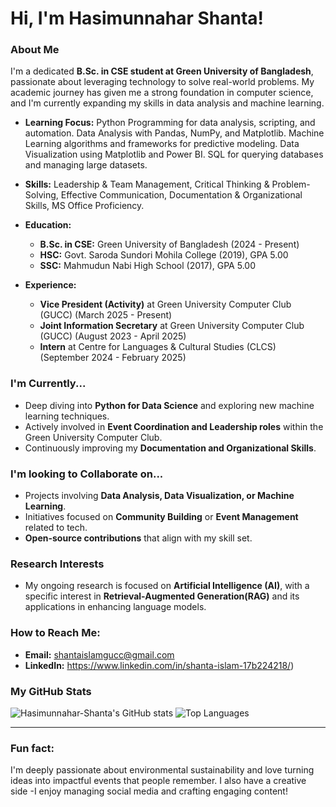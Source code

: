 # Hi, I'm Hasimunnahar Shanta!


### About Me

I'm a dedicated **B.Sc. in CSE student at Green University of Bangladesh**, passionate about leveraging technology to solve real-world problems. My academic journey has given me a strong foundation in computer science, and I'm currently expanding my skills in data analysis and machine learning.

* **Learning Focus:** Python Programming for data analysis, scripting, and automation. Data Analysis with Pandas, NumPy, and Matplotlib. Machine Learning algorithms and frameworks for predictive modeling. Data Visualization using Matplotlib and Power BI. SQL for querying databases and managing large datasets.

* **Skills:** Leadership & Team Management, Critical Thinking & Problem-Solving, Effective Communication, Documentation & Organizational Skills, MS Office Proficiency.
* **Education:**
    * **B.Sc. in CSE:** Green University of Bangladesh (2024 - Present)
    * **HSC:** Govt. Saroda Sundori Mohila College (2019), GPA 5.00 
    * **SSC:** Mahmudun Nabi High School (2017), GPA 5.00 
* **Experience:**
    * **Vice President (Activity)** at Green University Computer Club (GUCC) (March 2025 - Present) 
    * **Joint Information Secretary** at Green University Computer Club (GUCC) (August 2023 - April 2025) 
    * **Intern** at Centre for Languages & Cultural Studies (CLCS) (September 2024 - February 2025) 




### I'm Currently...

* Deep diving into **Python for Data Science** and exploring new machine learning techniques.
* Actively involved in **Event Coordination and Leadership roles** within the Green University Computer Club.
* Continuously improving my **Documentation and Organizational Skills**.



### I'm looking to Collaborate on...

* Projects involving **Data Analysis, Data Visualization, or Machine Learning**.
* Initiatives focused on **Community Building** or **Event Management** related to tech.
* **Open-source contributions** that align with my skill set.
 
### Research Interests

* My ongoing research is focused on **Artificial Intelligence (AI)**, with a specific interest in **Retrieval-Augmented Generation(RAG)** and its applications in enhancing language models.

### How to Reach Me:

* **Email:** shantaislamgucc@gmail.com 
* **LinkedIn:** https://www.linkedin.com/in/shanta-islam-17b224218/)


### My GitHub Stats

![Hasimunnahar-Shanta's GitHub stats](https://github-readme-stats.vercel.app/api?username=Hasimunnahar-Shanta&show_icons=true&theme=radical)
![Top Languages](https://github-readme-stats.vercel.app/api/top-langs/?username=Hasimunnahar-Shanta&layout=compact&theme=radical)

---

### Fun fact:

I'm deeply passionate about environmental sustainability and love turning ideas into impactful events that people remember. I also have a creative side -I enjoy managing social media and crafting engaging content!
